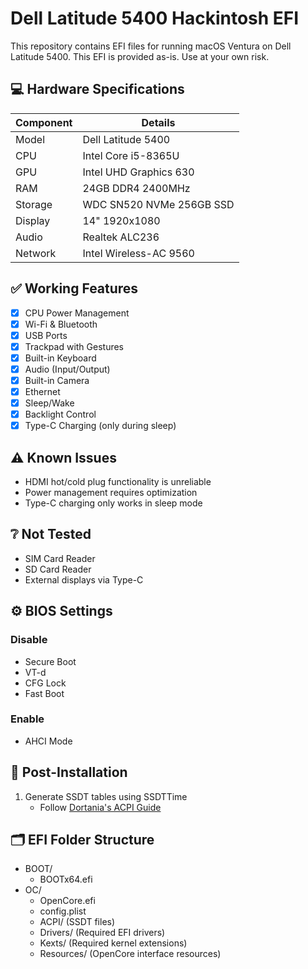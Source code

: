 # Dell Latitude 5400 Hackintosh EFI

This repository contains EFI files for running macOS Ventura on Dell Latitude 5400. This EFI is provided as-is. Use at your own risk.

## 💻 Hardware Specifications

| Component | Details |
|-----------|---------|
| Model | Dell Latitude 5400 |
| CPU | Intel Core i5-8365U |
| GPU | Intel UHD Graphics 630 |
| RAM | 24GB DDR4 2400MHz |
| Storage | WDC SN520 NVMe 256GB SSD |
| Display | 14" 1920x1080 |
| Audio | Realtek ALC236 |
| Network | Intel Wireless-AC 9560 |

## ✅ Working Features

- [x] CPU Power Management
- [x] Wi-Fi & Bluetooth
- [x] USB Ports
- [x] Trackpad with Gestures
- [x] Built-in Keyboard
- [x] Audio (Input/Output)
- [x] Built-in Camera
- [x] Ethernet
- [x] Sleep/Wake
- [x] Backlight Control
- [x] Type-C Charging (only during sleep)

## ⚠️ Known Issues

- HDMI hot/cold plug functionality is unreliable
- Power management requires optimization
- Type-C charging only works in sleep mode

## ❔ Not Tested

- SIM Card Reader
- SD Card Reader
- External displays via Type-C

## ⚙️ BIOS Settings

### Disable
- Secure Boot
- VT-d
- CFG Lock
- Fast Boot

### Enable
- AHCI Mode

## 📝 Post-Installation 

1. Generate SSDT tables using SSDTTime
   - Follow [Dortania's ACPI Guide](https://dortania.github.io/Getting-Started-With-ACPI/ssdt-methods/ssdt-easy.html)

## 🗂️ EFI Folder Structure

- BOOT/
  - BOOTx64.efi
- OC/
  - OpenCore.efi
  - config.plist
  - ACPI/ (SSDT files)
  - Drivers/ (Required EFI drivers)
  - Kexts/ (Required kernel extensions)
  - Resources/ (OpenCore interface resources)